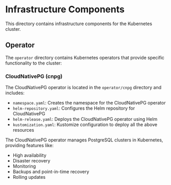 # Infrastructure Components

This directory contains infrastructure components for the Kubernetes cluster.

## Operator

The `operator` directory contains Kubernetes operators that provide specific functionality to the cluster:

### CloudNativePG (cnpg)

The CloudNativePG operator is located in the `operator/cnpg` directory and includes:

- `namespace.yaml`: Creates the namespace for the CloudNativePG operator
- `helm-repository.yaml`: Configures the Helm repository for CloudNativePG 
- `helm-release.yaml`: Deploys the CloudNativePG operator using Helm
- `kustomization.yaml`: Kustomize configuration to deploy all the above resources

The CloudNativePG operator manages PostgreSQL clusters in Kubernetes, providing features like:

- High availability
- Disaster recovery
- Monitoring
- Backups and point-in-time recovery
- Rolling updates
